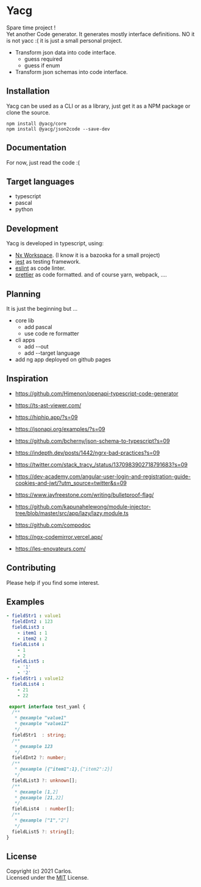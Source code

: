 # Yacg

Spare time project !  
Yet another Code generator. It generates mostly interface definitions.
NO it is not yacc :( it is just a small personal project.
- Transform json data into code interface.   
  - guess required
  - guess if enum 
- Transform json schemas into code interface.  
  

## Installation

Yacg can be used as a CLI or as a library, just get it as a NPM package or clone the source.
```text
npm install @yacg/core
npm install @yacg/json2code --save-dev
```

## Documentation

For now, just read the code :(

## Target languages
- typescript
- pascal
- python

## Development
Yacg is developed in typescript, using:
- [Nx Workspace](https://nx.dev). (I know it is a bazooka for a small project)   
- [jest](https://jestjs.io/) as testing framework.
- [eslint](https://eslint.org/) as code linter.
- [prettier](https://prettier.io/) as code formatted.
and of course yarn, webpack, ....


## Planning
It is just the beginning but ... 
- core lib 
   - add pascal
   - use code re formatter  
- cli apps 
   - add --out
   - add --target language 
- add ng app deployed on github pages

## Inspiration
- https://github.com/Himenon/openapi-typescript-code-generator
- https://ts-ast-viewer.com/

- https://hiphip.app/?s=09
- https://jsonapi.org/examples/?s=09
- https://github.com/bcherny/json-schema-to-typescript?s=09
- https://indepth.dev/posts/1442/ngrx-bad-practices?s=09
- https://twitter.com/stack_tracy_/status/1370983902718791683?s=09
- https://dev-academy.com/angular-user-login-and-registration-guide-cookies-and-jwt/?utm_source=twitter&s=09
- https://www.jayfreestone.com/writing/bulletproof-flag/
- https://github.com/kapunahelewong/module-injector-tree/blob/master/src/app/lazy/lazy.module.ts

- https://github.com/compodoc
- https://ngx-codemirror.vercel.app/
- https://les-enovateurs.com/




## Contributing

Please help if you find some interest.

## Examples
```yaml
- fieldStr1 : value1
  fieldInt2 : 123
  fieldList3 :
    - item1 : 1
    - item2 : 2
  fieldList4 :
    - 1
    - 2
  fieldList5 :
    - '1'
    - '2'
- fieldStr1 : value12
  fieldList4 :
    - 21
    - 22
```
```typescript
 export interface test_yaml {
  /**
   * @example "value1"
   * @example "value12"
   */
  fieldStr1  : string;
  /**
   * @example 123
   */
  fieldInt2 ?: number;
  /**
   * @example [{"item1":1},{"item2":2}]
   */
  fieldList3 ?: unknown[];
  /**
   * @example [1,2]
   * @example [21,22]
   */
  fieldList4  : number[];
  /**
   * @example ["1","2"]
   */
  fieldList5 ?: string[];
}
```


## License
Copyright (c) 2021 Carlos.<br>
Licensed under the [MIT](https://opensource.org/licenses/MIT) License.
